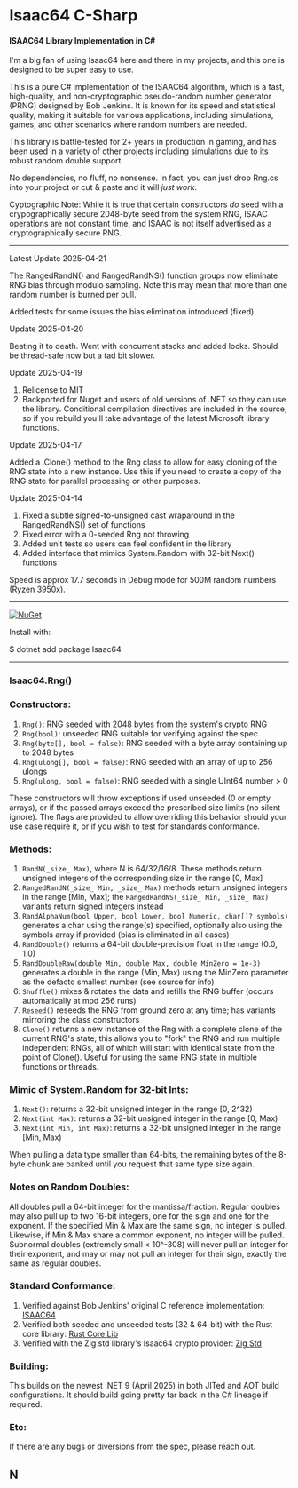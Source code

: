 # Isaac64 C-Sharp
#### ISAAC64 Library Implementation in C# 

I'm a big fan of using Isaac64 here and there in my projects, and this one is designed to be super easy to use.

This is a pure C# implementation of the ISAAC64 algorithm, which is a fast, high-quality, and non-cryptographic pseudo-random number generator (PRNG) designed by Bob Jenkins. It is known for its speed and statistical quality, making it suitable for various applications, including simulations, games, and other scenarios where random numbers are needed.

This library is battle-tested for 2+ years in production in gaming, and has been used in a variety of other projects including simulations due to its robust random double support.

No dependencies, no fluff, no nonsense. In fact, you can just drop Rng.cs into your project or cut & paste and it will *just work*.

Cyptographic Note: While it is true that certain constructors *do* seed with a crypographically secure 2048-byte seed from the system RNG, ISAAC operations are not constant time, and ISAAC is not itself advertised as a cryptographically secure RNG.

---

Latest Update 2025-04-21

The RangedRandN() and RangedRandNS() function groups now eliminate RNG bias through modulo sampling. Note this may mean that more than one random number is burned per pull.

Added tests for some issues the bias elimination introduced (fixed).

Update 2025-04-20

Beating it to death. Went with concurrent stacks and added locks. Should be thread-safe now but a tad bit slower.

Update 2025-04-19

1. Relicense to MIT
2. Backported for Nuget and users of old versions of .NET so they can use the library. Conditional compilation directives are included in the source, so if you rebuild you'll take advantage of the latest Microsoft library functions.

Update 2025-04-17

Added a .Clone() method to the Rng class to allow for easy cloning of the RNG state into a new instance. Use this if you need to create a copy of the RNG state for parallel processing or other purposes.

Update 2025-04-14

1. Fixed a subtle signed-to-unsigned cast wraparound in the RangedRandNS() set of functions
2. Fixed error with a 0-seeded Rng  not throwing
3. Added unit tests so users can feel confident in the library
4. Added interface that mimics System.Random with 32-bit Next() functions

Speed is approx 17.7 seconds in Debug mode for 500M random numbers (Ryzen 3950x).

---

[![NuGet](https://img.shields.io/nuget/v/Isaac64.svg)](https://www.nuget.org/packages/Isaac64)

Install with:

$ dotnet add package Isaac64

---

### Isaac64.Rng()

###  Constructors:

1. `Rng()`: RNG seeded with 2048 bytes from the system's crypto RNG
2. `Rng(bool)`: unseeded RNG suitable for verifying against the spec
3. `Rng(byte[], bool = false)`: RNG seeded with a byte array containing up to 2048 bytes
4. `Rng(ulong[], bool = false)`: RNG seeded with an array of up to 256 ulongs
5. `Rng(ulong, bool = false)`: RNG seeded with a single UInt64 number > 0
 
These constructors will throw exceptions if used unseeded (0 or empty arrays), or if the passed arrays exceed the prescribed size limits (no silent ignore). The flags are provided to allow overriding this behavior should your use case require it, or if you wish to test for standards conformance.

### Methods:

1. `RandN(_size_ Max)`, where N is 64/32/16/8.  These methods return unsigned integers of the corresponding size in the range [0, Max]
2. `RangedRandN(_size_ Min, _size_ Max)` methods return unsigned integers in the range [Min, Max]; the `RangedRandNS(_size_ Min, _size_ Max)` variants return signed integers instead
3. `RandAlphaNum(bool Upper, bool Lower, bool Numeric, char[]? symbols)` generates a char using the range(s) specified, optionally also using the symbols array if provided (bias is eliminated in all cases)
4. `RandDouble()` returns a 64-bit double-precision float in the range (0.0, 1.0)
5. `RandDoubleRaw(double Min, double Max, double MinZero = 1e-3)` generates a double in the range (Min, Max) using the MinZero parameter as the defacto smallest number (see source for info)
6. `Shuffle()` mixes & rotates the data and refills the RNG buffer (occurs automatically at mod 256 runs)
7. `Reseed()` reseeds the RNG from ground zero at any time; has variants mirroring the class constructors
8. `Clone()` returns a new instance of the Rng with a complete clone of the current RNG's state; this allows you to "fork" the RNG and run multiple independent RNGs, all of which will start with identical state from the point of Clone(). Useful for using the same RNG state in multiple functions or threads.

### Mimic of System.Random for 32-bit Ints:

1. `Next()`: returns a 32-bit unsigned integer in the range [0, 2^32)
2. `Next(int Max)`: returns a 32-bit unsigned integer in the range [0, Max)
3. `Next(int Min, int Max)`: returns a 32-bit unsigned integer in the range [Min, Max)

When pulling a data type smaller than 64-bits, the remaining bytes of the 8-byte chunk are banked until you request that same type size again.

### Notes on Random Doubles:

All doubles pull a 64-bit integer for the mantissa/fraction. Regular doubles may also pull up to two 16-bit integers, one for the sign and one for the exponent. If the specified Min & Max are the same sign, no integer is pulled.  Likewise, if Min & Max share a common exponent, no integer will be pulled. Subnormal doubles (extremely small < 10^-308) will never pull an integer for their exponent, and may or may not pull an integer for their sign, exactly the same as regular doubles.

### Standard Conformance:

1. Verified against Bob Jenkins' original C reference implementation: [ISAAC64](https://burtleburtle.net/bob/rand/isaacafa.html)
2. Verified both seeded and unseeded tests (32 & 64-bit) with the Rust core library: [Rust Core Lib](https://docs.rs/rand_isaac/latest/src/rand_isaac/isaac64.rs.html)
3. Verified with the Zig std library's Isaac64 crypto provider: [Zig Std](https://ratfactor.com/zig/stdlib-browseable2/rand/Isaac64.zig.html)

### Building:

This builds on the newest .NET 9 (April 2025) in both JITed and AOT build configurations.
It should build going pretty far back in the C# lineage if required.

### Etc:

If there are any bugs or diversions from the spec, please reach out.

## N